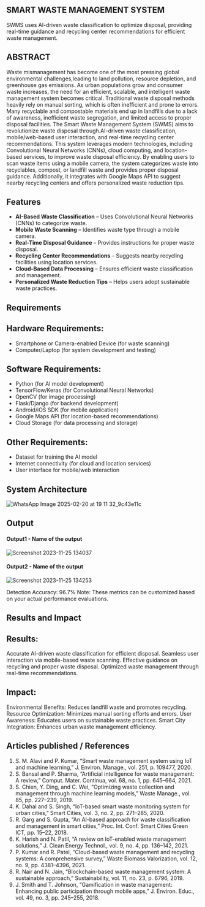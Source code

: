 ## SMART WASTE MANAGEMENT SYSTEM 

SWMS uses AI-driven waste classification to optimize disposal, providing real-time guidance and recycling center recommendations for efficient waste management.

##  ABSTRACT

Waste mismanagement has become one of the most pressing global environmental challenges,leading to land pollution, resource depletion, and greenhouse gas emissions. As urban populations grow and consumer waste increases, the need for an efficient, scalable, and intelligent waste management system becomes critical. Traditional waste disposal methods heavily rely on manual sorting, which is often inefficient and prone to errors. Many recyclable and compostable materials end up in landfills due to a lack of awareness, inefficient waste segregation, and limited access to proper disposal facilities. The Smart Waste Management System (SWMS) aims to revolutionize waste disposal through.AI-driven waste classification, mobile/web-based user interaction, and real-time recycling center recommendations. This system leverages modern technologies, including Convolutional Neural Networks (CNNs), cloud computing, and location-based services, to improve waste disposal efficiency. By enabling users to scan waste items using a mobile camera, the system categorizes waste into recyclables, compost, or landfill waste and provides proper disposal guidance. Additionally, it integrates with Google Maps API to suggest nearby recycling centers and offers personalized waste reduction tips.

## Features

- **AI-Based Waste Classification** – Uses Convolutional Neural Networks (CNNs) to categorize waste.  
- **Mobile Waste Scanning** – Identifies waste type through a mobile camera.  
- **Real-Time Disposal Guidance** – Provides instructions for proper waste disposal.  
- **Recycling Center Recommendations** – Suggests nearby recycling facilities using location services.  
- **Cloud-Based Data Processing** – Ensures efficient waste classification and management.  
- **Personalized Waste Reduction Tips** – Helps users adopt sustainable waste practices.  

## Requirements

## Hardware Requirements:
* Smartphone or Camera-enabled Device (for waste scanning)
* Computer/Laptop (for system development and testing)
## Software Requirements:
* Python (for AI model development)
* TensorFlow/Keras (for Convolutional Neural Networks)
* OpenCV (for image processing)
* Flask/Django (for backend development)
* Android/iOS SDK (for mobile application)
* Google Maps API (for location-based recommendations)
* Cloud Storage (for data processing and storage)
## Other Requirements:
* Dataset for training the AI model
* Internet connectivity (for cloud and location services)
* User interface for mobile/web interaction

## System Architecture

![WhatsApp Image 2025-02-20 at 19 11 32_9c43e11c](https://github.com/user-attachments/assets/e441063e-ee57-446a-90d4-8127f822b942)


## Output

<!--Embed the Output picture at respective places as shown below as shown below-->
#### Output1 - Name of the output

![Screenshot 2023-11-25 134037](https://github.com/<<yourusername>>/Hand-Gesture-Recognition-System/assets/75235455/8c2b6b5c-5ed2-4ec4-b18e-5b6625402c16)

#### Output2 - Name of the output
![Screenshot 2023-11-25 134253](https://github.com/<<yourusername>>/Hand-Gesture-Recognition-System/assets/75235455/5e05c981-05ca-4aaa-aea2-d918dcf25cb7)

Detection Accuracy: 96.7%
Note: These metrics can be customized based on your actual performance evaluations.


## Results and Impact

## Results:
Accurate AI-driven waste classification for efficient disposal.
Seamless user interaction via mobile-based waste scanning.
Effective guidance on recycling and proper waste disposal.
Optimized waste management through real-time recommendations.
## Impact:
Environmental Benefits: Reduces landfill waste and promotes recycling.
Resource Optimization: Minimizes manual sorting efforts and errors.
User Awareness: Educates users on sustainable waste practices.
Smart City Integration: Enhances urban waste management efficiency.


## Articles published / References
1. S. M. Alavi and P. Kumar, “Smart waste management system using IoT and machine learning,” J. Environ. Manage., vol. 251, p. 109477, 2020.
2. S. Bansal and P. Sharma, “Artificial intelligence for waste management: A review,” Comput. Mater. Continua, vol. 68, no. 1, pp. 645–664, 2021.
3. S. Chien, Y. Ding, and C. Wei, “Optimizing waste collection and management through machine learning models,” Waste Manage., vol. 85, pp. 227–239, 2019.
4. K. Dahal and S. Singh, “IoT-based smart waste monitoring system for urban cities,” Smart Cities, vol. 3, no. 2, pp. 271–285, 2020.
5. R. Garg and S. Gupta, “An AI-based approach for waste classification and management in smart cities,” Proc. Int. Conf. Smart Cities Green ICT, pp. 15–22, 2018.
6. K. Harish and N. Patil, “A review on IoT-enabled waste management solutions,” J. Clean Energy Technol., vol. 9, no. 4, pp. 136–142, 2021.
7. P. Kumar and R. Patel, “Cloud-based waste management and recycling systems: A comprehensive survey,” Waste Biomass Valorization, vol. 12, no. 9, pp. 4381–4396, 2021.
8. R. Nair and N. Jain, “Blockchain-based waste management system: A sustainable approach,” Sustainability, vol. 11, no. 23, p. 6796, 2019.
9. J. Smith and T. Johnson, “Gamification in waste management: Enhancing public participation through mobile apps,” J. Environ. Educ., vol. 49, no. 3, pp. 245–255, 2018.




